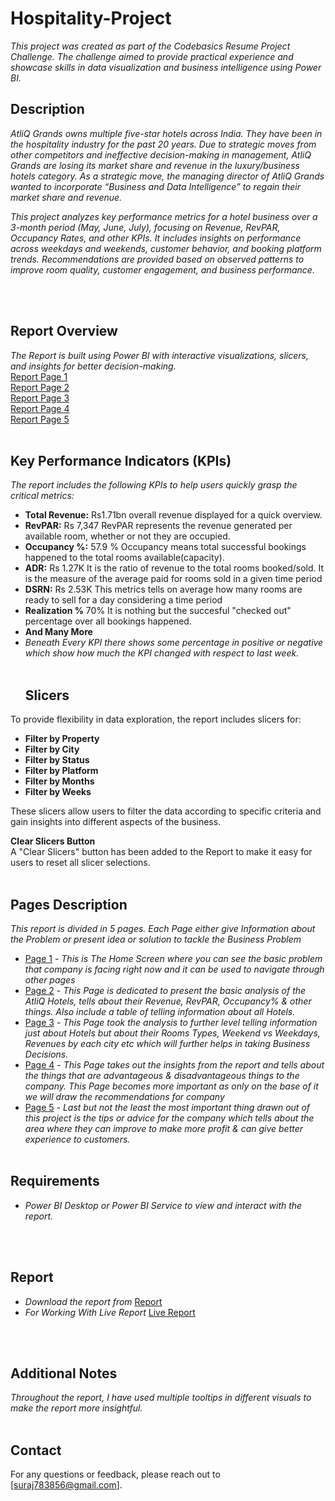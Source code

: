 # **Hospitality-Project**

_This project was created as part of the Codebasics Resume Project Challenge. The challenge aimed to provide practical experience and showcase skills in data visualization and business intelligence using Power BI._

## __Description__
_AtliQ Grands owns multiple five-star hotels across India. They have been in the hospitality industry for the past 20 years. Due to strategic moves from other competitors and ineffective decision-making in_ _management, AtliQ Grands are losing its market share and revenue in the luxury/business hotels category. As a strategic move, the managing director of AtliQ Grands wanted to incorporate “Business and Data_ _Intelligence” to regain their market share and revenue._ <br>

_This project analyzes key performance metrics for a hotel business over a 3-month period (May, June, July), focusing on Revenue, RevPAR, Occupancy Rates, and other KPIs. It includes insights on performance across_ _weekdays and weekends, customer behavior, and booking platform trends. Recommendations are provided based on observed patterns to improve room quality, customer engagement, and business performance._

<br><br>
## __Report Overview__
*The Report is built using Power BI with interactive visualizations, slicers, and insights for better decision-making.*<br>
[Report Page 1](https://github.com/Sooraj1411/Hospitality-Project/blob/main/Page%201.png) <br>
[Report Page 2](https://github.com/Sooraj1411/Hospitality-Project/blob/main/Page%202.png) <br>
[Report Page 3](https://github.com/Sooraj1411/Hospitality-Project/blob/main/Page%203.png) <br>
[Report Page 4](https://github.com/Sooraj1411/Hospitality-Project/blob/main/Page%204.png) <br>
[Report Page 5](https://github.com/Sooraj1411/Hospitality-Project/blob/main/Page%205.png) <br><br>


## __Key Performance Indicators (KPIs)__
*The report includes the following KPIs to help users quickly grasp the critical metrics:*

- **Total Revenue:** Rs1.71bn overall revenue displayed for a quick overview.
- **RevPAR:** Rs 7,347 RevPAR represents the revenue generated per available room, whether or not they are occupied.
- **Occupancy %:** 57.9 % Occupancy means total successful bookings happened to the total rooms available(capacity).
- **ADR:** Rs 1.27K It is the ratio of revenue to the total rooms booked/sold. It is the measure of the average paid for rooms sold in a given time period
- **DSRN:** Rs 2.53K This metrics tells on average how many rooms are ready to sell for a day considering a time period
- **Realization %** 70% It is nothing but the succesful "checked out" percentage over all bookings happened.
- **And Many More**
- *Beneath Every KPI there shows some percentage in positive or negative which show how much the KPI changed with respect to last week.*
<br><br>
  ## Slicers
To provide flexibility in data exploration, the report includes slicers for:
- **Filter by Property**
- **Filter by City**
- **Filter by Status**
- **Filter by Platform**
- **Filter by Months**
- **Filter by Weeks**

These slicers allow users to filter the data according to specific criteria and gain insights into different aspects of the business.

**Clear Slicers Button**  
A "Clear Slicers" button has been added to the Report to make it easy for users to reset all slicer selections.
<br><br>


## __Pages Description__
*This report is divided in 5 pages. Each Page either give Information about the Problem or present idea or solution to tackle the Business Problem*

- [Page 1](https://github.com/Sooraj1411/Hospitality-Project/blob/main/Page%201.png) - *This is The Home Screen where you can see the basic problem that company is facing right now and it can be used to navigate through other pages*
- [Page 2](https://github.com/Sooraj1411/Hospitality-Project/blob/main/Page%202.png) - *This Page is dedicated to present the basic analysis of the AtliQ Hotels, tells about their Revenue, RevPAR, Occupancy% & other things. Also include a table of telling information about all Hotels.*
- [Page 3](https://github.com/Sooraj1411/Hospitality-Project/blob/main/Page%203.png) - *This Page took the analysis to further level telling information just about Hotels but about their Rooms Types, Weekend vs Weekdays, Revenues by each city etc which will further helps in taking Business Decisions.*
- [Page 4](https://github.com/Sooraj1411/Hospitality-Project/blob/main/Page%204.png) - *This Page takes out the insights from the report and tells about the things that are advantageous & disadvantageous things to the company. This Page becomes more important as only on the base of it we will draw the recommendations for company*
- [Page 5](https://github.com/Sooraj1411/Hospitality-Project/blob/main/Page%205.png) - *Last but not the least the most important thing drawn out of this project is the tips or advice for the company which tells about the area where they can improve to make more profit & can give better experience to customers.*
<br><br>


## __Requirements__
- *Power BI Desktop or Power BI Service to view and interact with the report.*

<br><br>

## __Report__
- *Download the report from* [Report](https://github.com/Sooraj1411/Hospitality-Project/blob/main/Hospitality%20Project.pbix)
- *For Working With Live Report* [Live Report](https://app.powerbi.com/view?r=eyJrIjoiYTRiZGE5N2ItNjk2Yi00MGIwLWE5ODUtODk2NTk0OTBiNjA1IiwidCI6IjYxYzJmODhiLTk3ZmMtNDA0Yy05MWNkLTdiZmJkYjE1YWE0MiJ9&pageName=ReportSection05cb4e4be162c793b14e)

<br><br>
## __Additional Notes__
*Throughout the report, I have used multiple tooltips in different visuals to make the report more insightful.*
<br><br>

## __Contact__
For any questions or feedback, please reach out to [suraj783856@gmail.com].
